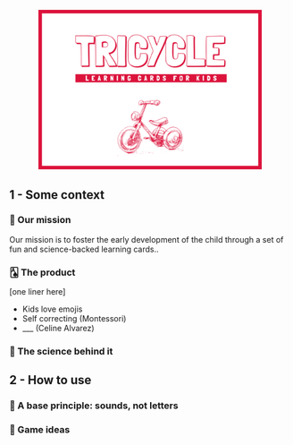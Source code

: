 


<p align="center">
  <img src="https://github.com/Tricycle-Cards/.github/blob/main/images/Presentation%20Card.png?raw=true" width="400"/>
</p>





<!--
<img src="https://github.com/Tricycle-Cards/.github/blob/main/images/Presentation%20Card.png?raw=true" style="width: 400px;"/>

<img src="https://github.com/Tricycle-Cards/.github/blob/main/images/written_title.png?raw=true" style="width: 400px;"/>

Website: [tricyclecards.com](tricyclecards.com)
# 🃏 *Tricycle* 🃏
_Learning cards for kids_
-->

## 1 - Some context
### 🌱 Our mission
Our mission is to foster the early development of the child through a set of fun and science-backed learning cards..

### 🂡 The product
[one liner here]
- Kids love emojis
- Self correcting (Montessori)
- ___ (Celine Alvarez)

### 🧪 The science behind it

## 2 - How to use
### 📖 A base principle: sounds, not letters

### 🎲 Game ideas 
